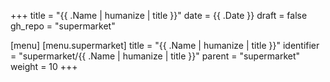 +++
title = "{{ .Name | humanize | title }}"
date = {{ .Date }}
draft = false
gh_repo = "supermarket"

[menu]
  [menu.supermarket]
    title = "{{ .Name | humanize | title }}"
    identifier = "supermarket/{{ .Name | humanize | title }}"
    parent = "supermarket"
    weight = 10
+++

